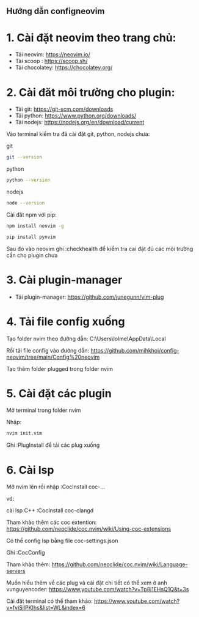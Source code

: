 ## Hướng dẫn configneovim
# 1. Cài đặt neovim theo trang chủ:
  - Tải neovim: https://neovim.io/
  - Tải scoop : https://scoop.sh/
  - Tải chocolatey: https://chocolatey.org/

# 2. Cài đăt môi trường cho plugin:
  - Tải git: https://git-scm.com/downloads
  - Tải python: https://www.python.org/downloads/
  - Tải nodejs: https://nodejs.org/en/download/current
  
  Vào terminal kiểm tra đã cài đặt git, python, nodejs chưa:

  git
  ```sh
  git --version
  ```
  python
  ```sh
  python --version
  ```
  nodejs
  ```sh
  node --version
  ```
   Cài đăt npm với pip:

  ```sh
  npm install neovim -g
  ```

  ```sh
  pip install pynvim
  ```
  Sau đó vào neovim ghi :checkhealth để kiểm tra cai đặt đủ các môi trường cần cho plugin chưa
  
# 3. Cài plugin-manager
  - Tải plugin-manager: https://github.com/junegunn/vim-plug
# 4. Tải file config xuống
  Tạo folder nvim theo đường dẫn: C:\Users\lolme\AppData\Local 

  Rồi tải file config vào đường dẫn: https://github.com/mihkhoi/config-neovim/tree/main/Config%20neovim

  Tạo thêm folder plugged trong folder nvim

# 5. Cài đặt các plugin
  Mở terminal trong folder nvim

  Nhập:
  ```sh
  nvim init.vim
  ```
  Ghi :PlugInstall để tải các plug xuống

# 6. Cài lsp
  Mở nvim lên rồi nhập :CocInstall coc-...

  vd:

   cài lsp C++  :CocInstall coc-clangd

  Tham khảo thêm các coc extention: https://github.com/neoclide/coc.nvim/wiki/Using-coc-extensions

  Có thể config lsp bằng file coc-settings.json

  Ghi :CocConfig

  Tham khảo thêm: https://github.com/neoclide/coc.nvim/wiki/Language-servers

 Muốn hiểu thêm về các plug và cài đặt chi tiết có thể xem ở anh vunguyencoder: https://www.youtube.com/watch?v=Tp8i1EHsQ1Q&t=3s 

 Cài đăt terminal có thể tham khảo: https://www.youtube.com/watch?v=fviSilPKIhs&list=WL&index=6
